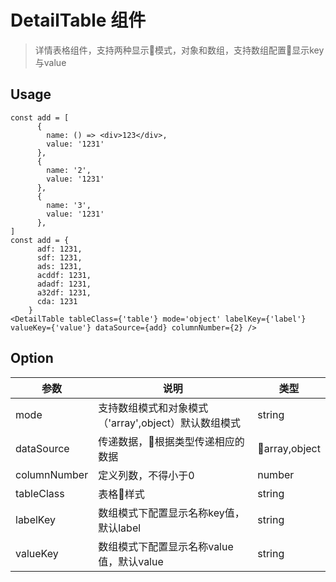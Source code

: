 # DetailTable 组件

> 详情表格组件，支持两种显示模式，对象和数组，支持数组配置显示key与value
## Usage
```
const add = [
      {
        name: () => <div>123</div>,
        value: '1231'
      },
      {
        name: '2',
        value: '1231'
      },
      {
        name: '3',
        value: '1231'
      },
]
const add = {
      adf: 1231,
      sdf: 1231,
      ads: 1231,
      acddf: 1231,
      adadf: 1231,
      a32df: 1231,
      cda: 1231
    }
<DetailTable tableClass={'table'} mode='object' labelKey={'label'} valueKey={'value'} dataSource={add} columnNumber={2} />

```
## Option

| 参数 | 说明 | 类型 |
| - | - | - |
|mode|支持数组模式和对象模式（'array',object）默认数组模式|string
|dataSource|传递数据，根据类型传递相应的数据|array,object|
|columnNumber|定义列数，不得小于0|number|
|tableClass|表格样式|string|
|labelKey|数组模式下配置显示名称key值，默认label|string|
|valueKey|数组模式下配置显示名称value值，默认value|string|
